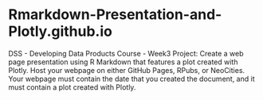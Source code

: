 # Rmarkdown-Presentation-and-Plotly.github.io
DSS - Developing Data Products Course - Week3 Project:  Create a web page presentation using R Markdown that features a plot created with Plotly. Host your webpage on either GitHub Pages, RPubs, or NeoCities. Your webpage must contain the date that you created the document, and it must contain a plot created with Plotly.

